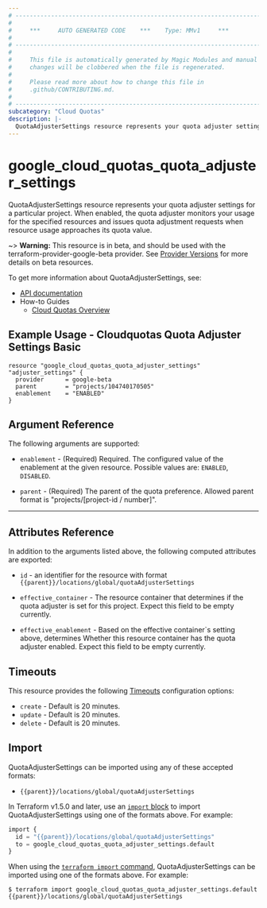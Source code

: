 ```yaml
---
# ----------------------------------------------------------------------------
#
#     ***     AUTO GENERATED CODE    ***    Type: MMv1     ***
#
# ----------------------------------------------------------------------------
#
#     This file is automatically generated by Magic Modules and manual
#     changes will be clobbered when the file is regenerated.
#
#     Please read more about how to change this file in
#     .github/CONTRIBUTING.md.
#
# ----------------------------------------------------------------------------
subcategory: "Cloud Quotas"
description: |-
  QuotaAdjusterSettings resource represents your quota adjuster settings for a particular project.
---
```


# google_cloud_quotas_quota_adjuster_settings

QuotaAdjusterSettings resource represents your quota adjuster settings for a particular project. When enabled, the quota adjuster monitors your usage for the specified resources and issues quota adjustment requests when resource usage approaches its quota value.

~> **Warning:** This resource is in beta, and should be used with the terraform-provider-google-beta provider.
See [Provider Versions](https://terraform.io/docs/providers/google/guides/provider_versions.html) for more details on beta resources.

To get more information about QuotaAdjusterSettings, see:

* [API documentation](https://cloud.google.com/docs/quotas/reference/rest/v1beta/projects.locations.quotaAdjusterSettings)
* How-to Guides
    * [Cloud Quotas Overview](https://cloud.google.com/docs/quotas/overview)

## Example Usage - Cloudquotas Quota Adjuster Settings Basic


```hcl
resource "google_cloud_quotas_quota_adjuster_settings" "adjuster_settings" {
  provider      = google-beta
  parent        = "projects/104740170505"
  enablement    = "ENABLED"
}
```

## Argument Reference

The following arguments are supported:


* `enablement` -
  (Required)
  Required. The configured value of the enablement at the given resource.
  Possible values are: `ENABLED`, `DISABLED`.

* `parent` -
  (Required)
  The parent of the quota preference. Allowed parent format is "projects/[project-id / number]".


- - -



## Attributes Reference

In addition to the arguments listed above, the following computed attributes are exported:

* `id` - an identifier for the resource with format `{{parent}}/locations/global/quotaAdjusterSettings`

* `effective_container` -
  The resource container that determines if the quota adjuster is set for this project.
  Expect this field to be empty currently.

* `effective_enablement` -
  Based on the effective container`s setting above, determines Whether this resource container has the quota adjuster enabled.
  Expect this field to be empty currently.


## Timeouts

This resource provides the following
[Timeouts](https://developer.hashicorp.com/terraform/plugin/sdkv2/resources/retries-and-customizable-timeouts) configuration options:

- `create` - Default is 20 minutes.
- `update` - Default is 20 minutes.
- `delete` - Default is 20 minutes.

## Import


QuotaAdjusterSettings can be imported using any of these accepted formats:

* `{{parent}}/locations/global/quotaAdjusterSettings`


In Terraform v1.5.0 and later, use an [`import` block](https://developer.hashicorp.com/terraform/language/import) to import QuotaAdjusterSettings using one of the formats above. For example:

```tf
import {
  id = "{{parent}}/locations/global/quotaAdjusterSettings"
  to = google_cloud_quotas_quota_adjuster_settings.default
}
```

When using the [`terraform import` command](https://developer.hashicorp.com/terraform/cli/commands/import), QuotaAdjusterSettings can be imported using one of the formats above. For example:

```
$ terraform import google_cloud_quotas_quota_adjuster_settings.default {{parent}}/locations/global/quotaAdjusterSettings
```
